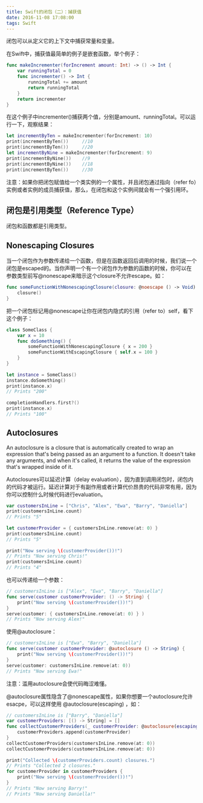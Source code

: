 ```yaml
---
title: Swift的闭包（二）：捕获值
date: 2016-11-08 17:08:00
tags: Swift
---
```

闭包可以从定义它的上下文中捕获常量和变量。

在Swift中，捕获值最简单的例子是嵌套函数，举个例子：

~~~swift
func makeIncrementer(forIncrement amount: Int) -> () -> Int {
    var runningTotal = 0
    func incrementer() -> Int {
        runningTotal += amount
        return runningTotal
    }
    return incrementer
}
~~~

<!-- more -->

在这个例子中incrementer()捕获两个值，分别是amount、runningTotal。可以运行一下，观察结果：

~~~swift
let incrementByTen = makeIncrementer(forIncrement: 10)
print(incrementByTen())     //10
print(incrementByTen())     //20
let incrementByNine = makeIncrementer(forIncrement: 9)
print(incrementByNine())    //9
print(incrementByNine())    //18
print(incrementByTen())     //30
~~~

注意：如果你把闭包赋值给一个类实例的一个属性，并且闭包通过指向（refer fo）实例或者实例的成员捕获值，那么，在闭包和这个实例间就会有一个强引用环。 

## 闭包是引用类型（Reference Type）
闭包和函数都是引用类型。

## Nonescaping Closures
当一个闭包作为参数传递给一个函数，但是在函数返回后调用的时候，我们说一个闭包是escaped的。当你声明一个有一个闭包作为参数的函数的时候，你可以在参数类型前写@nonescape来暗示这个closure不允许escape。如：

~~~swift
func someFunctionWithNonescapingClosure(closure: @noescape () -> Void) {
    closure()
}
~~~

把一个闭包标记用@nonescape让你在闭包内隐式的引用（refer to）self，看下这个例子：

~~~swift
class SomeClass {
    var x = 10
    func doSomething() {
        someFunctionWithNonescapingClosure { x = 200 }
        someFunctionWithEscapingClosure { self.x = 100 }
    }
}
 
let instance = SomeClass()
instance.doSomething()
print(instance.x)
// Prints "200"
 
completionHandlers.first?()
print(instance.x)
// Prints "100"
~~~

## Autoclosures
An autoclosure is a closure that is automatically created to wrap an expression that's being passed as an argument to a function. It doesn't take any arguments, and when it's called, it returns the value of the expression that's wrapped inside of it.

Autoclosures可以延迟计算（delay evaluation），因为直到调用闭包时，闭包内的代码才被运行。延迟计算对于有副作用或者计算代价昂贵的代码非常有用，因为你可以控制什么时候代码进行evaluation。

~~~swift
var customersInLine = ["Chris", "Alex", "Ewa", "Barry", "Daniella"]
print(customersInLine.count)
// Prints "5"
 
let customerProvider = { customersInLine.remove(at: 0) }
print(customersInLine.count)
// Prints "5"
 
print("Now serving \(customerProvider())!")
// Prints "Now serving Chris!"
print(customersInLine.count)
// Prints "4"
~~~

也可以传递给一个参数：

~~~swift
// customersInLine is ["Alex", "Ewa", "Barry", "Daniella"]
func serve(customer customerProvider: () -> String) {
    print("Now serving \(customerProvider())!")
}
serve(customer: { customersInLine.remove(at: 0) } )
// Prints "Now serving Alex!"
~~~

使用@autoclosure：

~~~swift
// customersInLine is ["Ewa", "Barry", "Daniella"]
func serve(customer customerProvider: @autoclosure () -> String) {
    print("Now serving \(customerProvider())!")
}
serve(customer: customersInLine.remove(at: 0))
// Prints "Now serving Ewa!"
~~~

注意：滥用autoclosure会使代码晦涩难懂。

@autoclosure属性隐含了@nonescape属性，如果你想要一个autoclosure允许esacpe，可以这样使用 @autoclosure(escaping) ，如：

~~~swift
// customersInLine is ["Barry", "Daniella"]
var customerProviders: [() -> String] = []
func collectCustomerProviders(_ customerProvider: @autoclosure(escaping) () -> String) {
    customerProviders.append(customerProvider)
}
collectCustomerProviders(customersInLine.remove(at: 0))
collectCustomerProviders(customersInLine.remove(at: 0))
 
print("Collected \(customerProviders.count) closures.")
// Prints "Collected 2 closures."
for customerProvider in customerProviders {
    print("Now serving \(customerProvider())!")
}
// Prints "Now serving Barry!"
// Prints "Now serving Daniella!"
~~~